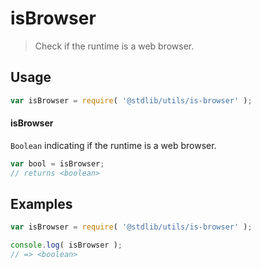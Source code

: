 # isBrowser

> Check if the runtime is a web browser.


<section class="usage">

## Usage

``` javascript
var isBrowser = require( '@stdlib/utils/is-browser' );
```

#### isBrowser

`Boolean` indicating if the runtime is a web browser.

``` javascript
var bool = isBrowser;
// returns <boolean>
```

</section>

<!-- /.usage -->


<section class="examples">

## Examples

``` javascript
var isBrowser = require( '@stdlib/utils/is-browser' );

console.log( isBrowser );
// => <boolean>
```

</section>

<!-- /.examples -->


<section class="links">

</section>

<!-- /.links -->
